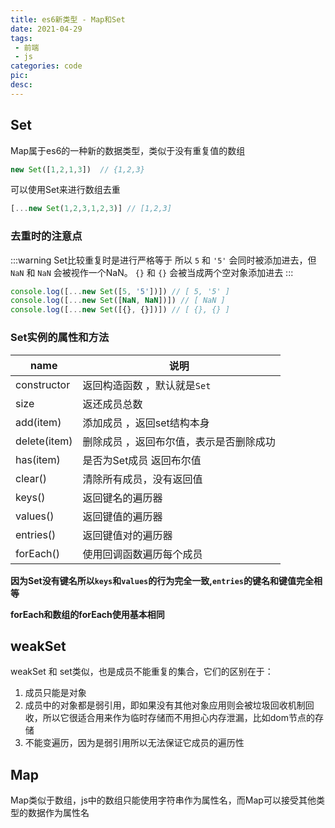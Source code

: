 ```yaml
---
title: es6新类型 - Map和Set
date: 2021-04-29
tags:
 - 前端
 - js
categories: code
pic: 
desc: 
---
```



## Set

Map属于es6的一种新的数据类型，类似于没有重复值的数组

```js
new Set([1,2,1,3])  // {1,2,3}
```
可以使用Set来进行数组去重

```js
[...new Set(1,2,3,1,2,3)] // [1,2,3]
```

### 去重时的注意点
:::warning
Set比较重复时是进行严格等于 所以 `5` 和 `'5'` 会同时被添加进去，但`NaN` 和 `NaN` 会被视作一个NaN。 `{}` 和 `{}`  会被当成两个空对象添加进去
:::

```js
console.log([...new Set([5, '5'])]) // [ 5, '5' ]
console.log([...new Set([NaN, NaN])]) // [ NaN ]
console.log([...new Set([{}, {}])]) // [ {}, {} ]
```
### Set实例的属性和方法

|  name | 说明  |
| ------------ | ------------ |
|  constructor  |  返回构造函数 ，默认就是`Set`|
|   size |  返还成员总数 |
|   add(item) |  添加成员 ，返回set结构本身|
|   delete(item) |  删除成员 ，返回布尔值，表示是否删除成功 |
|   has(item) |  是否为Set成员 返回布尔值 |
|   clear() |  清除所有成员，没有返回值 |
|   keys() | 返回键名的遍历器 |
|   values() |   返回键值的遍历器 |
|   entries() |  返回键值对的遍历器 |
|   forEach() |  使用回调函数遍历每个成员 |

**因为Set没有键名所以`keys`和`values`的行为完全一致,`entries`的键名和键值完全相等**

**forEach和数组的forEach使用基本相同**

## weakSet
weakSet 和 set类似，也是成员不能重复的集合，它们的区别在于：

1. 成员只能是对象
2. 成员中的对象都是弱引用，即如果没有其他对象应用则会被垃圾回收机制回收，所以它很适合用来作为临时存储而不用担心内存泄漏，比如dom节点的存储
3. 不能变遍历，因为是弱引用所以无法保证它成员的遍历性


## Map
Map类似于数组，js中的数组只能使用字符串作为属性名，而Map可以接受其他类型的数据作为属性名








